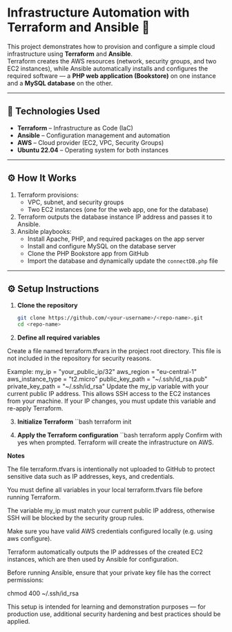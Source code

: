 # Infrastructure Automation with Terraform and Ansible 🚀

This project demonstrates how to provision and configure a simple cloud infrastructure using **Terraform** and **Ansible**.  
Terraform creates the AWS resources (network, security groups, and two EC2 instances), while Ansible automatically installs and configures the required software — a **PHP web application (Bookstore)** on one instance and a **MySQL database** on the other.

---

## 🧰 Technologies Used
- **Terraform** – Infrastructure as Code (IaC)  
- **Ansible** – Configuration management and automation  
- **AWS** – Cloud provider (EC2, VPC, Security Groups)  
- **Ubuntu 22.04** – Operating system for both instances

---

## ⚙️ How It Works
1. Terraform provisions:
   - VPC, subnet, and security groups  
   - Two EC2 instances (one for the web app, one for the database)
2. Terraform outputs the database instance IP address and passes it to Ansible.
3. Ansible playbooks:
   - Install Apache, PHP, and required packages on the app server  
   - Install and configure MySQL on the database server  
   - Clone the PHP Bookstore app from GitHub  
   - Import the database and dynamically update the `connectDB.php` file

---

## ⚙️ Setup Instructions

1. **Clone the repository**
   ```bash
   git clone https://github.com/<your-username>/<repo-name>.git
   cd <repo-name>
2. **Define all required variables**

Create a file named terraform.tfvars in the project root directory.
This file is not included in the repository for security reasons.

Example:
my_ip             = "your_public_ip/32"
aws_region        = "eu-central-1"
aws_instance_type = "t2.micro"
public_key_path   = "~/.ssh/id_rsa.pub"
private_key_path  = "~/.ssh/id_rsa"
Update the my_ip variable with your current public IP address.
This allows SSH access to the EC2 instances from your machine.
If your IP changes, you must update this variable and re-apply Terraform.

3. **Initialize Terraform**
``bash
terraform init

4. **Apply the Terraform configuration**
``bash
terraform apply
Confirm with yes when prompted. Terraform will create the infrastructure on AWS.

**Notes**

The file terraform.tfvars is intentionally not uploaded to GitHub to protect sensitive data such as IP addresses, keys, and credentials.

You must define all variables in your local terraform.tfvars file before running Terraform.

The variable my_ip must match your current public IP address, otherwise SSH will be blocked by the security group rules.

Make sure you have valid AWS credentials configured locally (e.g. using aws configure).

Terraform automatically outputs the IP addresses of the created EC2 instances, which are then used by Ansible for configuration.

Before running Ansible, ensure that your private key file has the correct permissions:

chmod 400 ~/.ssh/id_rsa

This setup is intended for learning and demonstration purposes — for production use, additional security hardening and best practices should be applied.

